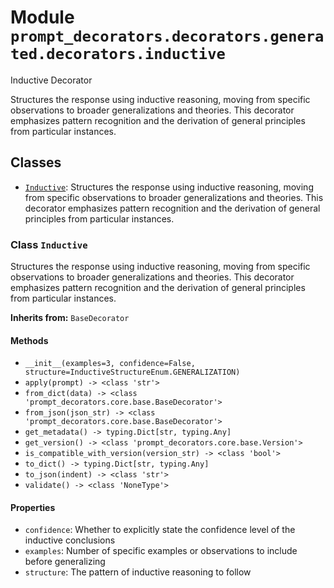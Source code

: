 # Module `prompt_decorators.decorators.generated.decorators.inductive`

Inductive Decorator

Structures the response using inductive reasoning, moving from specific observations to broader generalizations and theories. This decorator emphasizes pattern recognition and the derivation of general principles from particular instances.

## Classes

- [`Inductive`](#class-inductive): Structures the response using inductive reasoning, moving from specific observations to broader generalizations and theories. This decorator emphasizes pattern recognition and the derivation of general principles from particular instances.

### Class `Inductive`

Structures the response using inductive reasoning, moving from specific observations to broader generalizations and theories. This decorator emphasizes pattern recognition and the derivation of general principles from particular instances.

**Inherits from:** `BaseDecorator`

#### Methods

- `__init__(examples=3, confidence=False, structure=InductiveStructureEnum.GENERALIZATION)`
- `apply(prompt) -> <class 'str'>`
- `from_dict(data) -> <class 'prompt_decorators.core.base.BaseDecorator'>`
- `from_json(json_str) -> <class 'prompt_decorators.core.base.BaseDecorator'>`
- `get_metadata() -> typing.Dict[str, typing.Any]`
- `get_version() -> <class 'prompt_decorators.core.base.Version'>`
- `is_compatible_with_version(version_str) -> <class 'bool'>`
- `to_dict() -> typing.Dict[str, typing.Any]`
- `to_json(indent) -> <class 'str'>`
- `validate() -> <class 'NoneType'>`
#### Properties

- `confidence`: Whether to explicitly state the confidence level of the inductive conclusions
- `examples`: Number of specific examples or observations to include before generalizing
- `structure`: The pattern of inductive reasoning to follow

